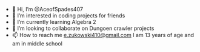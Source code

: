 - 👋 Hi, I’m @AceofSpades407
- 👀 I’m interested in coding projects for friends
- 🌱 I’m currently learning Algebra 2
- 💞️ I’m looking to collaborate on Dungoen crawler projects
- 📫 How to reach me e.zukowski410@gmail.com
I am 13 years of age and am in middle school
<!---
AceofSpades407/AceofSpades407 is a ✨ special ✨ repository because its `README.md` (this file) appears on your GitHub profile.
You can click the Preview link to take a look at your changes.
--->
